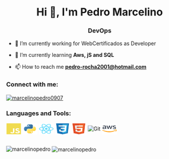 <h1 align="center">Hi 👋, I'm Pedro Marcelino</h1>
<h3 align="center">DevOps</h3>

- 🔭 I’m currently working for WebCertificados as Developer
- 🌱 I’m currently learning **Aws, jS and SQL**

- 📫 How to reach me **pedro-rocha2001@hotmail.com**

<h3 align="left">Connect with me:</h3>
<p align="left">
<a href="https://www.linkedin.com/in/marcelinopedro0907" target="blank"><img align="center" src="https://raw.githubusercontent.com/rahuldkjain/github-profile-readme-generator/master/src/images/icons/Social/linked-in-alt.svg" alt="marcelinopedro0907" height="30" width="40" /></a>

<h3 align="left">Languages and Tools:</h3>

<div>
  <img align="center" alt="jS" height="30" width="40" src="https://raw.githubusercontent.com/devicons/devicon/master/icons/javascript/javascript-plain.svg">
  <img align="center" alt="Python" height="30" width="40" src="https://raw.githubusercontent.com/devicons/devicon/master/icons/python/python-original.svg">
  <img align="center" alt="React" height="30" width="40" src="https://raw.githubusercontent.com/devicons/devicon/master/icons/react/react-original.svg">
  <img align="center" alt="CSS" height="30" width="40" src="https://raw.githubusercontent.com/devicons/devicon/master/icons/css3/css3-original.svg">
  <img align="center" alt="HTML" height="30" width="40" src="https://raw.githubusercontent.com/devicons/devicon/master/icons/html5/html5-original.svg">
  <img align="center" alt="Git" height="30" width="40" src="https://www.vectorlogo.zone/logos/git-scm/git-scm-icon.svg">
  <img align="center" alt="AWS" height="30" width="40" src="https://raw.githubusercontent.com/devicons/devicon/master/icons/amazonwebservices/amazonwebservices-original-wordmark.svg">  
</div><br>

<div>
<p><img align="left" src="https://github-readme-stats.vercel.app/api/top-langs?username=marcelinopedro&show_icons=true&locale=en&layout=compact" alt="marcelinopedro" /></p>



<p>&nbsp;<img align="center" src="https://github-readme-stats.vercel.app/api?username=marcelinopedro&show_icons=true&locale=en" alt="marcelinopedro" /></p>
</div>
